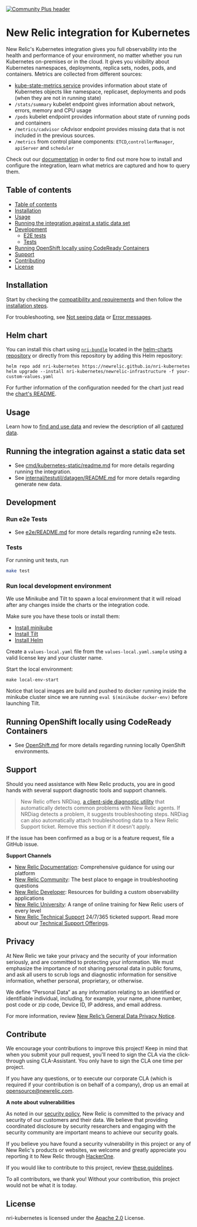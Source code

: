[![Community Plus header](https://github.com/newrelic/opensource-website/raw/main/src/images/categories/Community_Plus.png)](https://opensource.newrelic.com/oss-category/#community-plus)

# New Relic integration for Kubernetes

New Relic's Kubernetes integration gives you full observability into the health and performance of your environment,
no matter whether you run Kubernetes on-premises or in the cloud.
It gives you visibility about Kubernetes namespaces, deployments, replica sets, nodes, pods, and containers.
Metrics are collected from different sources:
* [kube-state-metrics service](https://github.com/prometheus-community/helm-charts/tree/main/charts/kube-state-metrics) provides information about state of
Kubernetes objects like namespace, replicaset, deployments and pods (when they are not in running state)
* `/stats/summary` kubelet endpoint gives information about network, errors, memory and CPU usage
* `/pods` kubelet endpoint provides information about state of running pods and containers
* `/metrics/cadvisor` cAdvisor endpoint provides missing data that is not included in the previous sources.
* `/metrics` from control plane components: `ETCD`,`controllerManager`, `apiServer` and `scheduler`

Check out our [documentation](https://docs.newrelic.com/docs/kubernetes-integration-new-relic-infrastructure)
in order to find out more how to install and configure the integration, learn what metrics are captured
and how to query them.

## Table of contents

- [Table of contents](#table-of-contents)
- [Installation](#installation)
- [Usage](#usage)
- [Running the integration against a static data set](#running-the-integration-against-a-static-data-set)
- [Development](#development)
  - [E2E tests](#Run-e2e-Tests)
  - [Tests](#tests)
- [Running OpenShift locally using CodeReady Containers](#running-openshift-locally-using-codeready-containers)
- [Support](#support)
- [Contributing](#contributing)
- [License](#license)

## Installation

Start by checking the
[compatibility and requirements](https://docs.newrelic.com/docs/integrations/kubernetes-integration/get-started/kubernetes-integration-compatibility-requirements) 
and then follow the
[installation steps](https://docs.newrelic.com/docs/kubernetes-monitoring-integration).

For troubleshooting, see
[Not seeing data](https://docs.newrelic.com/docs/integrations/host-integrations/troubleshooting/kubernetes-integration-troubleshooting-not-seeing-data)
or [Error messages](https://docs.newrelic.com/docs/integrations/host-integrations/troubleshooting/kubernetes-integration-troubleshooting-error-messages).

## Helm chart

You can install this chart using [`nri-bundle`](https://github.com/newrelic/helm-charts/tree/master/charts/nri-bundle) located in the
[helm-charts repository](https://github.com/newrelic/helm-charts) or directly from this repository by adding this Helm repository:

```shell
helm repo add nri-kubernetes https://newrelic.github.io/nri-kubernetes
helm upgrade --install nri-kubernetes/newrelic-infrastructure -f your-custom-values.yaml
```

For further information of the configuration needed for the chart just read the [chart's README](/charts/newrelic-infrastructure/README.md).

## Usage

Learn how to 
[find and use data](https://docs.newrelic.com/docs/integrations/kubernetes-integration/understand-use-data/understand-use-data)
and review the description of all 
[captured data](https://docs.newrelic.com/docs/integrations/kubernetes-integration/understand-use-data/understand-use-data#event-types).

## Running the integration against a static data set

 - See [cmd/kubernetes-static/readme.md](./cmd/kubernetes-static/readme.md) for more details regarding running the integration.
 - See [internal/testutil/datagen/README.md](./internal/testutil/datagen/README.md) for more details regarding generate new data.

## Development

### Run e2e Tests
- See [e2e/README.md](./e2e/README.md) for more details regarding running e2e tests.

### Tests

For running unit tests, run

```bash
make test
```

### Run local development environment

We use Minikube and Tilt to spawn a local environment that it will reload after any changes inside the charts or the integration code.

Make sure you have these tools or install them:
- [Install minikube](https://minikube.sigs.k8s.io/docs/start/)
- [Install Tilt](https://docs.tilt.dev/install.html)
- [Install Helm](https://helm.sh/docs/intro/install/)

Create a `values-local.yaml` file from the `values-local.yaml.sample` using a valid license key and your cluster name.

Start the local environment:
```shell
make local-env-start
```

Notice that local images are build and pushed to docker running inside the minikube cluster since we are running `eval $(minikube docker-env)` before launching Tilt.

## Running OpenShift locally using CodeReady Containers

- See [OpenShift.md](./OpenShift.md) for more details regarding running locally OpenShift environments.

## Support

Should you need assistance with New Relic products, you are in good hands with several support diagnostic tools and support channels.

>New Relic offers NRDiag, [a client-side diagnostic utility](https://docs.newrelic.com/docs/using-new-relic/cross-product-functions/troubleshooting/new-relic-diagnostics) that automatically detects common problems with New Relic agents. If NRDiag detects a problem, it suggests troubleshooting steps. NRDiag can also automatically attach troubleshooting data to a New Relic Support ticket. Remove this section if it doesn't apply.

If the issue has been confirmed as a bug or is a feature request, file a GitHub issue.

**Support Channels**

* [New Relic Documentation](https://docs.newrelic.com): Comprehensive guidance for using our platform
* [New Relic Community](https://discuss.newrelic.com/t/new-relic-kubernetes-open-source-integration/109093): The best place to engage in troubleshooting questions
* [New Relic Developer](https://developer.newrelic.com/): Resources for building a custom observability applications
* [New Relic University](https://learn.newrelic.com/): A range of online training for New Relic users of every level
* [New Relic Technical Support](https://support.newrelic.com/) 24/7/365 ticketed support. Read more about our [Technical Support Offerings](https://docs.newrelic.com/docs/licenses/license-information/general-usage-licenses/support-plan).

## Privacy

At New Relic we take your privacy and the security of your information seriously, and are committed to protecting your information. We must emphasize the importance of not sharing personal data in public forums, and ask all users to scrub logs and diagnostic information for sensitive information, whether personal, proprietary, or otherwise.

We define “Personal Data” as any information relating to an identified or identifiable individual, including, for example, your name, phone number, post code or zip code, Device ID, IP address, and email address.

For more information, review [New Relic’s General Data Privacy Notice](https://newrelic.com/termsandconditions/privacy).

## Contribute

We encourage your contributions to improve this project! Keep in mind that when you submit your pull request, you'll need to sign the CLA via the click-through using CLA-Assistant. You only have to sign the CLA one time per project.

If you have any questions, or to execute our corporate CLA (which is required if your contribution is on behalf of a company), drop us an email at opensource@newrelic.com.

**A note about vulnerabilities**

As noted in our [security policy](../../security/policy), New Relic is committed to the privacy and security of our customers and their data. We believe that providing coordinated disclosure by security researchers and engaging with the security community are important means to achieve our security goals.

If you believe you have found a security vulnerability in this project or any of New Relic's products or websites, we welcome and greatly appreciate you reporting it to New Relic through [HackerOne](https://hackerone.com/newrelic).

If you would like to contribute to this project, review [these guidelines](./CONTRIBUTING.md).

To all contributors, we thank you!  Without your contribution, this project would not be what it is today.

## License

nri-kubernetes is licensed under the [Apache 2.0](http://apache.org/licenses/LICENSE-2.0.txt) License.
